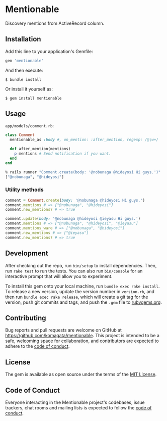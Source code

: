 # Mentionable

Discovery mentions from ActiveRecord column.

## Installation

Add this line to your application's Gemfile:

```ruby
gem 'mentionable'
```

And then execute:

    $ bundle install

Or install it yourself as:

    $ gem install mentionable

## Usage

`app/models/comment.rb`:

```ruby
class Comment
  mentionable_as :body #, on_mention: :after_mention, regexp: /@\w+/

  def after_mention(mentions)
    p mentions # Send notification if you want.
  end
end
```

```sh
% rails runner "Comment.create(body: '@nobunaga @hideyosi Hi guys.')"
["@nobunaga", "@hideyosi"]
```

### Utility methods

```ruby
comment = Comment.create(body: '@nobunaga @hideyosi Hi guys.')
comment.mentions # => ["@nobunaga", "@hideyosi"]
comment.new_mentions? # => true

comment.update(body: '@nobunaga @hideyosi @ieyasu Hi guys.')
comment.mentions # => ["@nobunaga", "@hideyosi", "@ieyasu"]
comment.mentions_ware # => ["@nobunaga", "@hideyosi"]
comment.new_mentions # => ["@ieyasu"]
comment.new_mentions? # => true
```

## Development

After checking out the repo, run `bin/setup` to install dependencies. Then, run `rake test` to run the tests. You can also run `bin/console` for an interactive prompt that will allow you to experiment.

To install this gem onto your local machine, run `bundle exec rake install`. To release a new version, update the version number in `version.rb`, and then run `bundle exec rake release`, which will create a git tag for the version, push git commits and tags, and push the `.gem` file to [rubygems.org](https://rubygems.org).

## Contributing

Bug reports and pull requests are welcome on GitHub at https://github.com/komagata/mentionable. This project is intended to be a safe, welcoming space for collaboration, and contributors are expected to adhere to the [code of conduct](https://github.com/komagata/mentionable/blob/master/CODE_OF_CONDUCT.md).

## License

The gem is available as open source under the terms of the [MIT License](https://opensource.org/licenses/MIT).

## Code of Conduct

Everyone interacting in the Mentionable project's codebases, issue trackers, chat rooms and mailing lists is expected to follow the [code of conduct](https://github.com/komagata/mentionable/blob/master/CODE_OF_CONDUCT.md).
